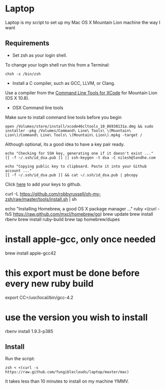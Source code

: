 Laptop
======

Laptop is my script to set up my Mac OS X Mountain Lion machine the way I want

Requirements
------------

* Set zsh as your login shell.

To change your login shell run this from a Terminal:

    chsh -s /bin/zsh

* Install a C compiler, such as GCC, LLVM, or Clang.

Use a compiler from the [Command Line Tools for XCode](https://developer.apple.com/downloads/index.action) for Mountain Lion (OS X 10.8).

* OSX Command line tools

Make sure to install command line tools before you begin

    open /Volumes/store/install/xcode46cltools_10_86938131a.dmg && sudo installer -pkg /Volumes/Command\ Line\ Tools\ \(Mountain\ Lion\)/Command\ Line\ Tools\ \(Mountain\ Lion\).mpkg -target /

Although optional, its a good idea to have a key pair ready.

    echo "Checking for SSH key, generating one if it doesn't exist ..."
    [[ -f ~/.ssh/id_dsa.pub ]] || ssh-keygen -t dsa -C nilesh@londhe.com

    echo "Copying public key to clipboard. Paste it into your Github account ..."
    [[ -f ~/.ssh/id_dsa.pub ]] && cat ~/.ssh/id_dsa.pub | pbcopy
    
Click [here](https://github.com/account/ssh) to add your keys to github.

curl -L https://github.com/robbyrussell/oh-my-zsh/raw/master/tools/install.sh | sh

echo "Installing Homebrew, a good OS X package manager ..."
  ruby <(curl -fsS https://raw.github.com/mxcl/homebrew/go)
  brew update
  brew install rbenv
  brew install ruby-build
  brew tap homebrew/dupes
  # install apple-gcc, only once needed
  brew install apple-gcc42
  # this export must be done before every new ruby build
  export CC=/usr/local/bin/gcc-4.2
  # use the version you wish to install
  rbenv install 1.9.3-p385

Install
-------

Run the script:

    zsh < <(curl -s https://raw.github.com/fungibleclouds/laptop/master/mac)




It takes less than 10 minutes to install on my machine YMMV.